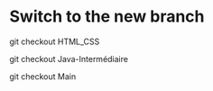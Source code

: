 # Switch to the new branch
git checkout HTML_CSS

git checkout Java-Intermédiaire

git checkout Main